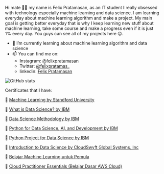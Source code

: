  Hi mate 👋🏻 my name is Felix Pratamasan, as an IT student I really obsessed with technology especially machine learning and data science. I am learning everyday about machine learning algorithm and make a project. My main goal is getting better everyday that is why I keep learning new stuff about machine learning, take some course and make a progress even if it is just 1% every day. You guys can see all of my projects here 😊. 
  
- 🌱 I’m currently learning about machine learning algorithm and data science
- 📫 You can find me on:
   - Instagram: [@felixpratamasan](https://www.instagram.com/felixpratamasan/)
   - Twitter:  [@felixpratamas_](https://twitter.com/felixpratamas_)
   - linkedin: [Felix Pratamasan](https://www.linkedin.com/in/felix-pratamasan-39ba60218/)

![GitHub stats](https://github-readme-stats.vercel.app/api?username=lixx21&show_icons=true&theme=tokyonight)

Certificates that I have:

📄 [Machine Learning by Standford University](https://coursera.org/share/15cf8c25c3fe99b137354a93150a239f)

📄 [What is Data Science? by IBM](https://coursera.org/share/d1aeed84462b88cc96291087fc248daa)

📄 [Data Science Methodology by IBM](https://coursera.org/share/ecb9c96fdaaf9269edc8557218ca222a)

📄 [Python for Data Science, AI, and Development by IBM](https://coursera.org/share/08473776c43b797a2ab69d03b0a4020d)

📄 [Python Project for Data Science by IBM](https://coursera.org/share/60f9cd74ef588d211c65e0c08081d563)

📄 [Introduction to Data Science by CloudSwyft Global Systems, Inc](https://www.credential.net/7d4af74d-89e8-44b9-b731-b0d50f2004de#gs.e24ftj)

📄 [Belajar Machine Learning untuk Pemula](https://www.dicoding.com/certificates/QLZ91336EP5D)

📄 [Cloud Practitioner Essentials (Belajar Dasar AWS Cloud)](https://www.dicoding.com/certificates/MEPJ53DE6P3V)



<!---
lixx21/lixx21 is a ✨ special ✨ repository because its `README.md` (this file) appears on your GitHub profile.
You can click the Preview link to take a look at your changes.
--->
